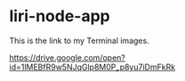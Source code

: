 # liri-node-app

This is the link to my Terminal images.

https://drive.google.com/open?id=1lMEBfR9w5NJqGlp8M0P_p8yu7iDmFkRk